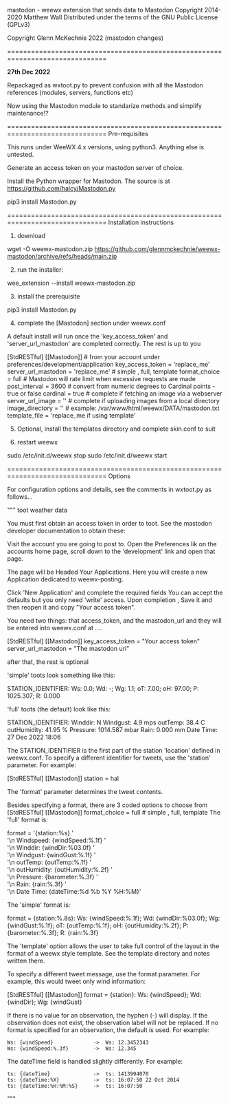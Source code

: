mastodon - weewx extension that sends data to Mastodon
Copyright 2014-2020 Matthew Wall
Distributed under the terms of the GNU Public License (GPLv3)

Copyright Glenn McKechnie 2022 (mastodon changes)

===============================================================================

**27th Dec 2022**

Repackaged as wxtoot.py to prevent confusion with all the Mastodon references
(modules, servers, functions etc)

Now using the Mastodon module to standarize methods and simplify maintenance!?

===============================================================================
Pre-requisites

This runs under WeeWX 4.x versions, using python3. Anything else is untested.


Generate an access token on your mastodon server of choice.


Install the Python wrapper for Mastodon.
The source is at https://github.com/halcy/Mastodon.py

pip3 install Mastodon.py


===============================================================================
Installation instructions

1) download

wget -O weewx-mastodon.zip https://github.com/glennmckechnie/weewx-mastodon/archive/refs/heads/main.zip

2) run the installer:

wee_extension --install weewx-mastodon.zip

3) install the prerequisite

pip3 install Mastodon.py

4) complete the [Mastodon] section under weewx.conf

A default install will run once the 'key_access_token' and 'server_url_mastodon'
are completed correctly.
The rest is up to you

[StdRESTful]
    [[Mastodon]]
         # from your account under preferences/development/application
        key_access_token = 'replace_me'
        server_url_mastodon = 'replace_me'
         # simple , full, template
        format_choice = full
         # Mastodon will rate limit when excessive requests are made
        post_interval = 3600
         # convert from numeric degrees to Cardinal points - true or false
        cardinal = true
         # complete if fetching an image via a webserver
        server_url_image = ''
         # complete if uploading images from a local directory
        image_directory = ''
         # example: /var/www/html/weewx/DATA/mastodon.txt
        template_file =  'replace_me if using template'


5) Optional, install the templates directory and complete skin.conf to suit

6) restart weewx

sudo /etc/init.d/weewx stop
sudo /etc/init.d/weewx start


===============================================================================
Options

For configuration options and details, see the comments in wxtoot.py
as follows...

"""
toot weather data

You must first obtain an access token in order to toot.  See the
mastodon developer documentation to obtain these:

Visit the account you are going to post to.
Open the Preferences lik on the accounts home page, scroll down to the
'development' link and open that page.

The page will be Headed Your Applications. Here you will create a new
Application dedicated to weewx-posting.

Click 'New Application' and complete the required fields  You can accept the
defaults but you only need 'write' access. Upon completion , Save it and then
reopen it and copy "Your access token".

You need two things:  that access_token, and the mastodon_url and they will be
entered into weewx.conf at ....

[StdRESTful]
    [[Mastodon]]
        key_access_token = "Your access token"
        server_url_mastodon = "The mastodon url"

after that, the rest is optional

'simple' toots look something like this:

STATION_IDENTIFIER: Ws: 0.0; Wd: -; Wg: 1.1; oT: 7.00;
                    oH: 97.00; P: 1025.307; R: 0.000

'full' toots (the default) look like this:

STATION_IDENTIFIER:
 Winddir: N
 Windgust: 4.9 mps
 outTemp: 38.4 C
 outHumidity: 41.95 %
 Pressure: 1014.587 mbar
 Rain: 0.000 mm
 Date Time: 27 Dec 2022 18:06

The STATION_IDENTIFIER is the first part of the station 'location' defined in
weewx.conf.  To specify a different identifier for tweets, use the 'station'
parameter.  For example:

[StdRESTful]
    [[Mastodon]]
        station = hal

The 'format' parameter determines the tweet contents.

Besides specifying a format, there are 3 coded options to choose from
[StdRESTful]
    [[Mastodon]]
        format_choice = full  # simple , full, template
The 'full' format is:

format = '{station:%s} ' \
         '\n Windspeed: {windSpeed:%.1f} ' \
         '\n Winddir: {windDir:%03.0f} ' \
         '\n Windgust: {windGust:%.1f} ' \
         '\n outTemp: {outTemp:%.1f} ' \
         '\n outHumidity: {outHumidity:%.2f} ' \
         '\n Pressure: {barometer:%.3f} ' \
         '\n Rain: {rain:%.3f} ' \
         '\n Date Time: {dateTime:%d %b %Y %H:%M}'

The 'simple' format is:

format = {station:%.8s}: Ws: {windSpeed:%.1f}; Wd: {windDir:%03.0f};
         Wg: {windGust:%.1f}; oT: {outTemp:%.1f}; oH: {outHumidity:%.2f};
         P: {barometer:%.3f}; R: {rain:%.3f}

The 'template' option allows the user to take full control of the layout in
the format of a weewx style template.
See the template directory and notes written there.

To specify a different tweet message, use the format parameter.  For example,
this would tweet only wind information:

[StdRESTful]
    [[Mastodon]]
        format = {station}: Ws: {windSpeed}; Wd: {windDir}; Wg: {windGust}

If there is no value for an observation, the hyphen (-) will display.  If
the observation does not exist, the observation label will not be replaced.
If no format is specified for an observation, the default is used.
For example:

    Ws: {windSpeed}             ->  Ws: 12.3452343
    Ws: {windSpeed:%.3f}        ->  Ws: 12.345

The dateTime field is handled slightly differently.  For example:

    ts: {dateTime}              ->  ts: 1413994070
    ts: {dateTime:%X}           ->  ts: 16:07:50 22 Oct 2014
    ts: {dateTime:%H:%M:%S}     ->  ts: 16:07:50
"""
